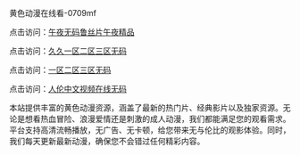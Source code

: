 黄色动漫在线看-0709mf

点击访问：<a href="https://heiliaoll4qsx.pages.dev">午夜无码鲁丝片午夜精品</a>

点击访问：<a href="https://heiliaowzu4ur.pages.dev">久久一区二区三区无码</a>

点击访问：<a href="https://heiliaozj3tjd.pages.dev">一区二区三区无码</a>

点击访问：<a href="https://heiliaoe8ajia.pages.dev">人伦中文视频在线无码</a>

本站提供丰富的黄色动漫资源，涵盖了最新的热门片、经典影片以及独家资源。无论是想看热血冒险、浪漫爱情还是刺激的成人动漫，我们都能满足您的观看需求。平台支持高清流畅播放，无广告、无卡顿，给您带来无与伦比的观影体验。同时，我们每天更新最新动漫，确保您不会错过任何精彩内容。

<span style="display:none;">[Canonical link](https://github.com/tg20250709/tg15 ）</span>
